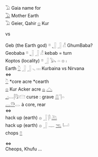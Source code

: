 𓅐 Gaia name for  
[𓅐](𓅐) Mother Earth  
𓅐 Geier, Qahir [𓊖](𓊖) Kur  

vs  

   Geb (the Earth god)   𓎼  [𓃀](𓃀)  𓃀  𓀭  GhumBaba?  
   Geobaba 𓎼  [𓃀](𓃀)  𓃀  𓀭  kebab = turn  
   Koptos  (locality)   𓎼  𓃀  𓅂  𓏏  𓊖  𓏤  
   Earth   [𓎤](𓎤)  𓃀  𓃀  𓈅  𓏥   Kurbaina vs Nirvana  
⇔  
[𓎤](𓎤) *core acre *cearth  
[𓊖](𓊖) Kur Acker acre [𓐍](𓐍) [𓊎](𓊎)  
[𓈎](𓈎)𓂋𓋴𓅱𓊭 curse : grave [𓌨](𓌨)𓊹𓏏  
[𓂋](𓂋)[𓇥](𓇥)𓂋 à core, rear  
⇔  
   hack up (earth)   𓐍  𓃀  𓋴  [𓍅](𓍅)  
   hack up (earth)   𓐍  𓃀  𓊃  [𓌻](𓌻)   𓂡  
chops [𓎼](𓎼)  

⇔  
Cheops, Khufu …  